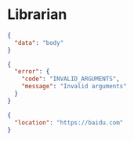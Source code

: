 # Librarian

```json
{
  "data": "body"
}
```

```json
{
  "error": {
    "code": "INVALID_ARGUMENTS",
    "message": "Invalid arguments"
  }
}
```

```json
{
  "location": "https://baidu.com"
}
```
